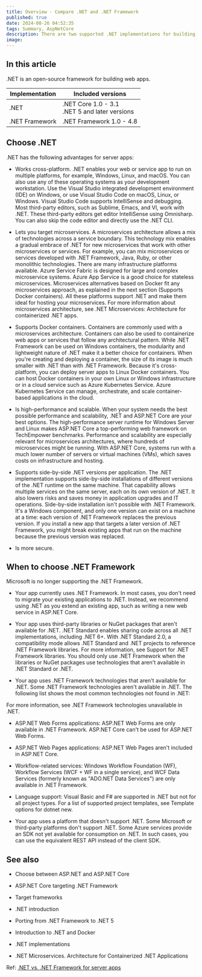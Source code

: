 ```yaml
---
title: Overview - Compare .NET and .NET Framework
published: true
date: 2024-08-26 04:52:35
tags: Summary, AspNetCore
description: There are two supported .NET implementations for building server-side apps: .NET and .NET Framework. The latest .NET version (currently .NET 8) is the preferred version of .NET to use for server development. The reasons to continue using .NET Framework are specific and limited.
image:
---
```


## In this article

.NET is an open-source framework for building web apps.

<table><thead>
<tr>
<th>Implementation</th>
<th>Included versions</th>
</tr>
</thead>
<tbody>
<tr>
<td>.NET</td>
<td>.NET Core 1.0 - 3.1 <br> .NET 5 and later versions</td>
</tr>
<tr>
<td>.NET Framework</td>
<td>.NET Framework 1.0 - 4.8</td>
</tr>
</tbody></table>

## Choose .NET

.NET has the following advantages for server apps:

- Works cross-platform.
.NET enables your web or service app to run on multiple platforms, for example, Windows, Linux, and macOS. You can also use any of these operating systems as your development workstation. Use the Visual Studio integrated development environment (IDE) on Windows, or use Visual Studio Code on macOS, Linux, or Windows. Visual Studio Code supports IntelliSense and debugging. Most third-party editors, such as Sublime, Emacs, and VI, work with .NET. These third-party editors get editor IntelliSense using Omnisharp. You can also skip the code editor and directly use the .NET CLI.

- Lets you target microservices.
A microservices architecture allows a mix of technologies across a service boundary. This technology mix enables a gradual embrace of .NET for new microservices that work with other microservices or services. For example, you can mix microservices or services developed with .NET Framework, Java, Ruby, or other monolithic technologies.
There are many infrastructure platforms available. Azure Service Fabric is designed for large and complex microservice systems. Azure App Service is a good choice for stateless microservices. Microservices alternatives based on Docker fit any microservices approach, as explained in the next section (Supports Docker containers). All these platforms support .NET and make them ideal for hosting your microservices.
For more information about microservices architecture, see .NET Microservices: Architecture for containerized .NET apps.

- Supports Docker containers.
Containers are commonly used with a microservices architecture. Containers can also be used to containerize web apps or services that follow any architectural pattern. While .NET Framework can be used on Windows containers, the modularity and lightweight nature of .NET make it a better choice for containers. When you're creating and deploying a container, the size of its image is much smaller with .NET than with .NET Framework. Because it's cross-platform, you can deploy server apps to Linux Docker containers.
You can host Docker containers in your own Linux or Windows infrastructure or in a cloud service such as Azure Kubernetes Service. Azure Kubernetes Service can manage, orchestrate, and scale container-based applications in the cloud.

- Is high-performance and scalable.
When your system needs the best possible performance and scalability, .NET and ASP.NET Core are your best options. The high-performance server runtime for Windows Server and Linux makes ASP.NET Core a top-performing web framework on TechEmpower benchmarks.
Performance and scalability are especially relevant for microservices architectures, where hundreds of microservices might be running. With ASP.NET Core, systems run with a much lower number of servers or virtual machines (VMs), which saves costs on infrastructure and hosting.

- Supports side-by-side .NET versions per application.
The .NET implementation supports side-by-side installations of different versions of the .NET runtime on the same machine. That capability allows multiple services on the same server, each on its own version of .NET. It also lowers risks and saves money in application upgrades and IT operations.
Side-by-side installation isn't possible with .NET Framework. It's a Windows component, and only one version can exist on a machine at a time: each version of .NET Framework replaces the previous version. If you install a new app that targets a later version of .NET Framework, you might break existing apps that run on the machine because the previous version was replaced.

- Is more secure.

## When to choose .NET Framework

Microsoft is no longer supporting the .NET Framework.

- Your app currently uses .NET Framework.
In most cases, you don't need to migrate your existing applications to .NET. Instead, we recommend using .NET as you extend an existing app, such as writing a new web service in ASP.NET Core.

- Your app uses third-party libraries or NuGet packages that aren't available for .NET.
.NET Standard enables sharing code across all .NET implementations, including .NET 6+. With .NET Standard 2.0, a compatibility mode allows .NET Standard and .NET projects to reference .NET Framework libraries. For more information, see Support for .NET Framework libraries.
You should only use .NET Framework when the libraries or NuGet packages use technologies that aren't available in .NET Standard or .NET.

- Your app uses .NET Framework technologies that aren't available for .NET.
Some .NET Framework technologies aren't available in .NET. The following list shows the most common technologies not found in .NET:

For more information, see .NET Framework technologies unavailable in .NET.

  - ASP.NET Web Forms applications: ASP.NET Web Forms are only available in .NET Framework. ASP.NET Core can't be used for ASP.NET Web Forms.

  - ASP.NET Web Pages applications: ASP.NET Web Pages aren't included in ASP.NET Core.

  - Workflow-related services: Windows Workflow Foundation (WF), Workflow Services (WCF + WF in a single service), and WCF Data Services (formerly known as "ADO.NET Data Services") are only available in .NET Framework.

  - Language support: Visual Basic and F# are supported in .NET but not for all project types. For a list of supported project templates, see Template options for dotnet new.

- Your app uses a platform that doesn't support .NET.
Some Microsoft or third-party platforms don't support .NET. Some Azure services provide an SDK not yet available for consumption on .NET. In such cases, you can use the equivalent REST API instead of the client SDK.

## See also

- Choose between ASP.NET and ASP.NET Core

- ASP.NET Core targeting .NET Framework

- Target frameworks

- .NET introduction

- Porting from .NET Framework to .NET 5

- Introduction to .NET and Docker

- .NET implementations

- .NET Microservices. Architecture for Containerized .NET Applications

Ref: [.NET vs. .NET Framework for server apps](https://learn.microsoft.com/en-us/dotnet/standard/choosing-core-framework-server?toc=%2Faspnet%2Fcore%2Ftoc.json&bc=%2Faspnet%2Fcore%2Fbreadcrumb%2Ftoc.json&view=aspnetcore-8.0)
